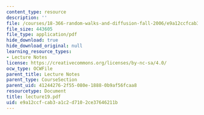```yaml
---
content_type: resource
description: ''
file: /courses/18-366-random-walks-and-diffusion-fall-2006/e9a12ccfcab3a1c2d7102ce37646211b_lecture19.pdf
file_size: 443605
file_type: application/pdf
hide_download: true
hide_download_original: null
learning_resource_types:
- Lecture Notes
license: https://creativecommons.org/licenses/by-nc-sa/4.0/
ocw_type: OCWFile
parent_title: Lecture Notes
parent_type: CourseSection
parent_uid: 41244276-2f55-080e-1888-0b9af56fcaa8
resourcetype: Document
title: lecture19.pdf
uid: e9a12ccf-cab3-a1c2-d710-2ce37646211b
---
```

